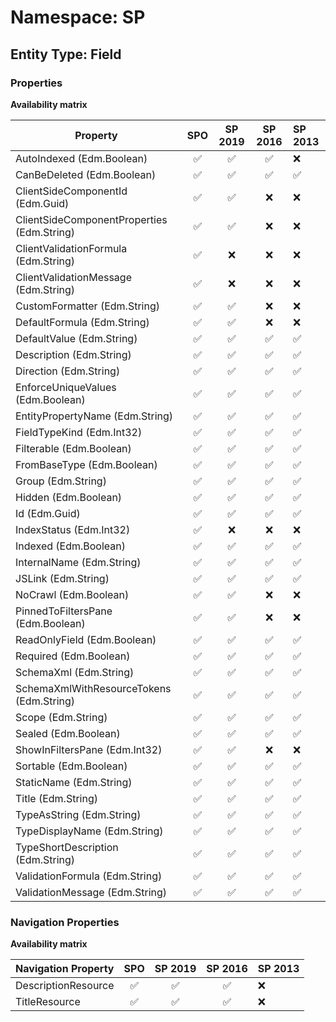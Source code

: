 # Namespace: SP

## Entity Type: Field

### Properties

**Availability matrix**

Property | SPO | SP 2019 | SP 2016 | SP 2013
----------|:---:|:-------:|:-------:|:-------
AutoIndexed (Edm.Boolean) | ✅ | ✅ | ✅ | ❌
CanBeDeleted (Edm.Boolean) | ✅ | ✅ | ✅ | ✅
ClientSideComponentId (Edm.Guid) | ✅ | ✅ | ❌ | ❌
ClientSideComponentProperties (Edm.String) | ✅ | ✅ | ❌ | ❌
ClientValidationFormula (Edm.String) | ✅ | ❌ | ❌ | ❌
ClientValidationMessage (Edm.String) | ✅ | ❌ | ❌ | ❌
CustomFormatter (Edm.String) | ✅ | ✅ | ❌ | ❌
DefaultFormula (Edm.String) | ✅ | ✅ | ❌ | ❌
DefaultValue (Edm.String) | ✅ | ✅ | ✅ | ✅
Description (Edm.String) | ✅ | ✅ | ✅ | ✅
Direction (Edm.String) | ✅ | ✅ | ✅ | ✅
EnforceUniqueValues (Edm.Boolean) | ✅ | ✅ | ✅ | ✅
EntityPropertyName (Edm.String) | ✅ | ✅ | ✅ | ✅
FieldTypeKind (Edm.Int32) | ✅ | ✅ | ✅ | ✅
Filterable (Edm.Boolean) | ✅ | ✅ | ✅ | ✅
FromBaseType (Edm.Boolean) | ✅ | ✅ | ✅ | ✅
Group (Edm.String) | ✅ | ✅ | ✅ | ✅
Hidden (Edm.Boolean) | ✅ | ✅ | ✅ | ✅
Id (Edm.Guid) | ✅ | ✅ | ✅ | ✅
IndexStatus (Edm.Int32) | ✅ | ❌ | ❌ | ❌
Indexed (Edm.Boolean) | ✅ | ✅ | ✅ | ✅
InternalName (Edm.String) | ✅ | ✅ | ✅ | ✅
JSLink (Edm.String) | ✅ | ✅ | ✅ | ✅
NoCrawl (Edm.Boolean) | ✅ | ✅ | ❌ | ❌
PinnedToFiltersPane (Edm.Boolean) | ✅ | ✅ | ❌ | ❌
ReadOnlyField (Edm.Boolean) | ✅ | ✅ | ✅ | ✅
Required (Edm.Boolean) | ✅ | ✅ | ✅ | ✅
SchemaXml (Edm.String) | ✅ | ✅ | ✅ | ✅
SchemaXmlWithResourceTokens (Edm.String) | ✅ | ✅ | ✅ | ✅
Scope (Edm.String) | ✅ | ✅ | ✅ | ✅
Sealed (Edm.Boolean) | ✅ | ✅ | ✅ | ✅
ShowInFiltersPane (Edm.Int32) | ✅ | ✅ | ❌ | ❌
Sortable (Edm.Boolean) | ✅ | ✅ | ✅ | ✅
StaticName (Edm.String) | ✅ | ✅ | ✅ | ✅
Title (Edm.String) | ✅ | ✅ | ✅ | ✅
TypeAsString (Edm.String) | ✅ | ✅ | ✅ | ✅
TypeDisplayName (Edm.String) | ✅ | ✅ | ✅ | ✅
TypeShortDescription (Edm.String) | ✅ | ✅ | ✅ | ✅
ValidationFormula (Edm.String) | ✅ | ✅ | ✅ | ✅
ValidationMessage (Edm.String) | ✅ | ✅ | ✅ | ✅

### Navigation Properties

**Availability matrix**

Navigation Property | SPO | SP 2019 | SP 2016 | SP 2013
----------|:---:|:-------:|:-------:|:-------
DescriptionResource | ✅ | ✅ | ✅ | ❌
TitleResource | ✅ | ✅ | ✅ | ❌
